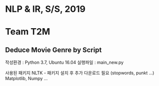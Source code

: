 # NLP & IR, S/S, 2019
# Team T2M

## Deduce Movie Genre by Script

작성환경 : Python 3.7, Ubuntu 16.04
실행파일 : main_new.py 


사용된 패키지
NLTK - 패키지 설치 후 추가 다운로드 필요 (stopwords, punkt ...)
Matplotlib, Numpy ...
